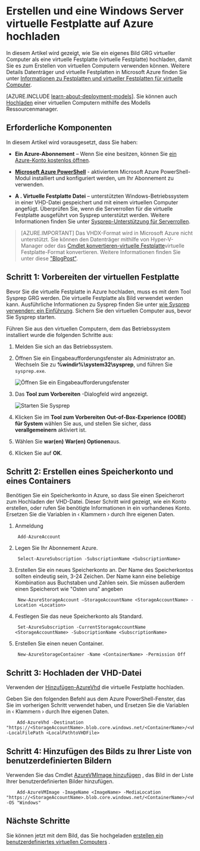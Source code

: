 <properties
    pageTitle="Erstellen und Hochladen eines virtuellen Computer Bilds mithilfe der Powershell | Microsoft Azure"
    description="Informationen Sie zum Erstellen und Hochladen einer mit dem Modell zur klassischen Bereitstellung und Azure Powershell GRG Windows Server Bilds (virtuelle Festplatte)."
    services="virtual-machines-windows"
    documentationCenter=""
    authors="cynthn"
    manager="timlt"
    editor="tysonn"
    tags="azure-service-management"/>

<tags
    ms.service="virtual-machines-windows"
    ms.workload="infrastructure-services"
    ms.tgt_pltfrm="vm-windows"
    ms.devlang="na"
    ms.topic="article"
    ms.date="07/21/2016"
    ms.author="cynthn"/>

# <a name="create-and-upload-a-windows-server-vhd-to-azure"></a>Erstellen und eine Windows Server virtuelle Festplatte auf Azure hochladen

In diesem Artikel wird gezeigt, wie Sie ein eigenes Bild GRG virtueller Computer als eine virtuelle Festplatte (virtuelle Festplatte) hochladen, damit Sie es zum Erstellen von virtuellen Computern verwenden können. Weitere Details Datenträger und virtuelle Festplatten in Microsoft Azure finden Sie unter [Informationen zu Festplatten und virtueller Festplatten für virtuelle Computer](virtual-machines-linux-about-disks-vhds.md).


[AZURE.INCLUDE [learn-about-deployment-models](../../includes/learn-about-deployment-models-classic-include.md)]. Sie können auch [Hochladen](virtual-machines-windows-upload-image.md) einer virtuellen Computern mithilfe des Modells Ressourcenmanager. 

## <a name="prerequisites"></a>Erforderliche Komponenten

In diesem Artikel wird vorausgesetzt, dass Sie haben:

- **Ein Azure-Abonnement** – Wenn Sie eine besitzen, können Sie [ein Azure-Konto kostenlos öffnen](/pricing/free-trial/?WT.mc_id=A261C142F).

- **[Microsoft Azure PowerShell](../powershell-install-configure.md)** - aktiviertem Microsoft Azure PowerShell-Modul installiert und konfiguriert werden, um Ihr Abonnement zu verwenden. 

- **A . Virtuelle Festplatte Datei** – unterstützten Windows-Betriebssystem in einer VHD-Datei gespeichert und mit einem virtuellen Computer angefügt. Überprüfen Sie, wenn die Serverrollen für die virtuelle Festplatte ausgeführt von Sysprep unterstützt werden. Weitere Informationen finden Sie unter [Sysprep-Unterstützung für Serverrollen](https://msdn.microsoft.com/windows/hardware/commercialize/manufacture/desktop/sysprep-support-for-server-roles).

> [AZURE.IMPORTANT] Das VHDX-Format wird in Microsoft Azure nicht unterstützt. Sie können den Datenträger mithilfe von Hyper-V-Manager oder das [Cmdlet konvertieren-virtuelle Festplatte](http://technet.microsoft.com/library/hh848454.aspx)virtuelle Festplatte-Format konvertieren. Weitere Informationen finden Sie unter diese ["BlogPost"](http://blogs.msdn.com/b/virtual_pc_guy/archive/2012/10/03/using-powershell-to-convert-a-vhd-to-a-vhdx.aspx).

## <a name="step-1-prep-the-vhd"></a>Schritt 1: Vorbereiten der virtuellen Festplatte 

Bevor Sie die virtuelle Festplatte in Azure hochladen, muss es mit dem Tool Sysprep GRG werden. Die virtuelle Festplatte als Bild verwendet werden kann. Ausführliche Informationen zu Sysprep finden Sie unter [wie Sysprep verwenden: ein Einführung](http://technet.microsoft.com/library/bb457073.aspx). Sichern Sie den virtuellen Computer aus, bevor Sie Sysprep starten.

Führen Sie aus den virtuellen Computern, dem das Betriebssystem installiert wurde die folgenden Schritte aus:

1. Melden Sie sich an das Betriebssystem.

2. Öffnen Sie ein Eingabeaufforderungsfenster als Administrator an. Wechseln Sie zu **%windir%\system32\sysprep**, und führen Sie `sysprep.exe`.

    ![Öffnen Sie ein Eingabeaufforderungsfenster](./media/virtual-machines-windows-classic-createupload-vhd/sysprep_commandprompt.png)

3.  Das **Tool zum Vorbereiten** -Dialogfeld wird angezeigt.

    ![Starten Sie Sysprep](./media/virtual-machines-windows-classic-createupload-vhd/sysprepgeneral.png)

4.  Klicken Sie im **Tool zum Vorbereiten** **Out-of-Box-Experience (OOBE) für System** wählen Sie aus, und stellen Sie sicher, dass **verallgemeinern** aktiviert ist.

5.  Wählen Sie **war(en)** **War(en) Optionen**aus.

6.  Klicken Sie auf **OK**.

## <a name="step-2-create-a-storage-account-and-a-container"></a>Schritt 2: Erstellen eines Speicherkonto und eines Containers

Benötigen Sie ein Speicherkonto in Azure, so dass Sie einen Speicherort zum Hochladen der VHD-Datei. Dieser Schritt wird gezeigt, wie ein Konto erstellen, oder rufen Sie benötigte Informationen in ein vorhandenes Konto. Ersetzen Sie die Variablen in &lsaquo; Klammern &rsaquo; durch Ihre eigenen Daten.

1. Anmeldung

        Add-AzureAccount

1. Legen Sie Ihr Abonnement Azure.

        Select-AzureSubscription -SubscriptionName <SubscriptionName> 

2. Erstellen Sie ein neues Speicherkonto an. Der Name des Speicherkontos sollten eindeutig sein, 3-24 Zeichen. Der Name kann eine beliebige Kombination aus Buchstaben und Zahlen sein. Sie müssen außerdem einen Speicherort wie "Osten uns" angeben
        
        New-AzureStorageAccount –StorageAccountName <StorageAccountName> -Location <Location>

3. Festlegen Sie das neue Speicherkonto als Standard.
        
        Set-AzureSubscription -CurrentStorageAccountName <StorageAccountName> -SubscriptionName <SubscriptionName>

4. Erstellen Sie einen neuen Container.

        New-AzureStorageContainer -Name <ContainerName> -Permission Off

 

## <a name="step-3-upload-the-vhd-file"></a>Schritt 3: Hochladen der VHD-Datei

Verwenden der [Hinzufügen-AzureVhd](http://msdn.microsoft.com/library/dn495173.aspx) die virtuelle Festplatte hochladen.

Geben Sie den folgenden Befehl aus dem Azure PowerShell-Fenster, das Sie im vorherigen Schritt verwendet haben, und Ersetzen Sie die Variablen in &lsaquo; Klammern &rsaquo; durch Ihre eigenen Daten.

        Add-AzureVhd -Destination "https://<StorageAccountName>.blob.core.windows.net/<ContainerName>/<vhdName>.vhd" -LocalFilePath <LocalPathtoVHDFile>


## <a name="step-4-add-the-image-to-your-list-of-custom-images"></a>Schritt 4: Hinzufügen des Bilds zu Ihrer Liste von benutzerdefinierten Bildern

Verwenden Sie das Cmdlet [AzureVMImage hinzufügen](https://msdn.microsoft.com/library/mt589167.aspx) , das Bild in der Liste Ihrer benutzerdefinierten Bilder hinzufügen.

        Add-AzureVMImage -ImageName <ImageName> -MediaLocation "https://<StorageAccountName>.blob.core.windows.net/<ContainerName>/<vhdName>.vhd" -OS "Windows"


## <a name="next-steps"></a>Nächste Schritte

Sie können jetzt mit dem Bild, das Sie hochgeladen [erstellen ein benutzerdefiniertes virtuellen Computers](virtual-machines-windows-classic-createportal.md) .

